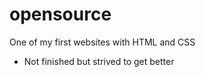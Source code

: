 # opensource

One of my first websites with HTML and CSS 

  - Not finished but strived to get better

